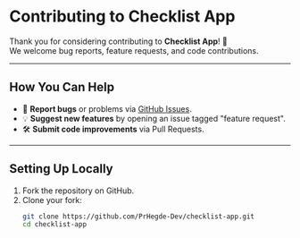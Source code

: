 # Contributing to Checklist App

Thank you for considering contributing to **Checklist App**! 🎉  
We welcome bug reports, feature requests, and code contributions.

---

## How You Can Help

- 🐞 **Report bugs** or problems via [GitHub Issues](https://github.com/PrHegde-Dev/checklist-app/issues).
- 💡 **Suggest new features** by opening an issue tagged "feature request".
- 🛠 **Submit code improvements** via Pull Requests.

---

## Setting Up Locally

1. Fork the repository on GitHub.
2. Clone your fork:
   ```bash
   git clone https://github.com/PrHegde-Dev/checklist-app.git
   cd checklist-app
